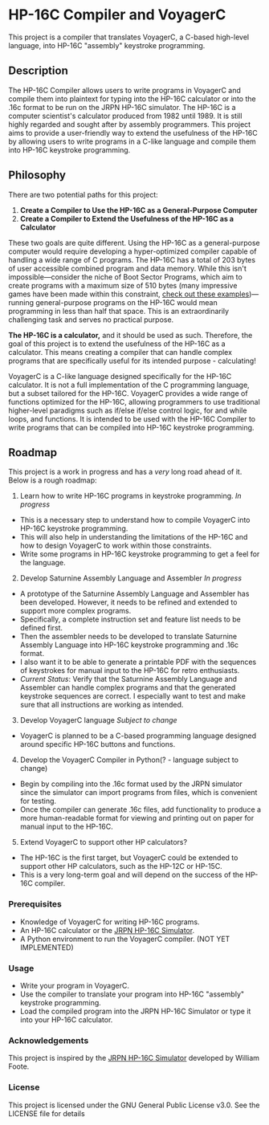# HP-16C Compiler and VoyagerC

This project is a compiler that translates VoyagerC, a C-based high-level language, into HP-16C "assembly" keystroke programming.

## Description

The HP-16C Compiler allows users to write programs in VoyagerC and compile them into plaintext for typing into the HP-16C calculator or into the .16c format to be run on the JRPN HP-16C simulator. The HP-16C is a computer scientist's calculator produced from 1982 until 1989. It is still highly regarded and sought after by assembly programmers. This project aims to provide a user-friendly way to extend the usefulness of the HP-16C by allowing users to write programs in a C-like language and compile them into HP-16C keystroke programming.

## Philosophy
There are two potential paths for this project:

1. **Create a Compiler to Use the HP-16C as a General-Purpose Computer**
2. **Create a Compiler to Extend the Usefulness of the HP-16C as a Calculator**

These two goals are quite different. Using the HP-16C as a general-purpose computer would require developing a hyper-optimized compiler capable of handling a wide range of C programs. The HP-16C has a total of 203 bytes of user accessible combined program and data memory. While this isn't impossible—consider the niche of Boot Sector Programs, which aim to create programs with a maximum size of 510 bytes (many impressive games have been made within this constraint, [check out these examples](https://gist.github.com/XlogicX/8204cf17c432cc2b968d138eb639494e))—running general-purpose programs on the HP-16C would mean programming in less than half that space. This is an extraordinarily challenging task and serves no practical purpose.

**The HP-16C is a calculator,** and it should be used as such. Therefore, the goal of this project is to extend the usefulness of the HP-16C as a calculator. This means creating a compiler that can handle complex programs that are specifically useful for its intended purpose - calculating!  

VoyagerC is a C-like language designed specifically for the HP-16C calculator. It is not a full implementation of the C programming language, but a subset tailored for the HP-16C. VoyagerC provides a wide range of functions optimized for the HP-16C, allowing programmers to use traditional higher-level paradigms such as if/else if/else control logic, for and while loops, and functions. It is intended to be used with the HP-16C Compiler to write programs that can be compiled into HP-16C keystroke programming.

## Roadmap

This project is a work in progress and has a *very* long road ahead of it. Below is a rough roadmap:
1. Learn how to write HP-16C programs in keystroke programming. *In progress*
  - This is a necessary step to understand how to compile VoyagerC into HP-16C keystroke programming.
  - This will also help in understanding the limitations of the HP-16C and how to design VoyagerC to work within those constraints.
  - Write some programs in HP-16C keystroke programming to get a feel for the language.
2. Develop Saturnine Assembly Language and Assembler *In progress*
  - A prototype of the Saturnine Assembly Language and Assembler has been developed. However, it needs to be refined and extended to support more complex programs.
  - Specifically, a complete instruction set and feature list needs to be defined first. 
  - Then the assembler needs to be developed to translate Saturnine Assembly Language into HP-16C keystroke programming and .16c format.
  - I also want it to be able to generate a printable PDF with the sequences of keystrokes for manual input to the HP-16C for retro enthusiasts.
  - *Current Status*: Verify that the Saturnine Assembly Language and Assembler can handle complex programs and that the generated keystroke sequences are correct. I especially want to test and make sure that all instructions are working as intended.
3. Develop VoyagerC language *Subject to change*
  - VoyagerC is planned to be a C-based programming language designed around specific HP-16C buttons and functions. 
4. Develop the VoyagerC Compiler in Python(? - language subject to change)
  - Begin by compiling into the .16c format used by the JRPN simulator since the simulator can import programs from files, which is convenient for testing.
  - Once the compiler can generate .16c files, add functionality to produce a more human-readable format for viewing and printing out on paper for manual input to the HP-16C. 
5. Extend VoyagerC to support other HP calculators?
  - The HP-16C is the first target, but VoyagerC could be extended to support other HP calculators, such as the HP-12C or HP-15C.
  - This is a very long-term goal and will depend on the success of the HP-16C compiler.

### Prerequisites

- Knowledge of VoyagerC for writing HP-16C programs.
- An HP-16C calculator or the [JRPN HP-16C Simulator](https://jrpn.jovial.com/).
- A Python environment to run the VoyagerC compiler. (NOT YET IMPLEMENTED)

### Usage
- Write your program in VoyagerC.
- Use the compiler to translate your program into HP-16C "assembly" keystroke programming.
- Load the compiled program into the JRPN HP-16C Simulator or type it into your HP-16C calculator.

### Acknowledgements

This project is inspired by the [JRPN HP-16C Simulator](https://jrpn.jovial.com/) developed by William Foote.

### License

This project is licensed under the GNU General Public License v3.0. See the LICENSE file for details
